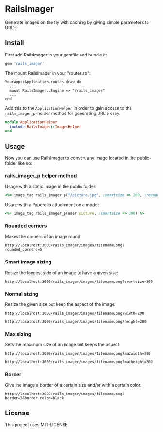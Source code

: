 # RailsImager

Generate images on the fly with caching by giving simple parameters to URL's.

## Install

First add RailsImager to your gemfile and bundle it:

```ruby
gem 'rails_imager'
```

The mount RailsImager in your "routes.rb":

```
YourApp::Application.routes.draw do
  ...
  mount RailsImager::Engine => "/rails_imager"
  ...
end
```

Add this to the `ApplicationHelper` in order to gain access to the `rails_imager_p`-helper method for generating URL's easy.
```ruby
module ApplicationHelper
  include RailsImager::ImagesHelper
end
```

## Usage

Now you can use RailsImager to convert any image located in the public-folder like so:

### rails_imager_p helper method

Usage with a static image in the public folder:
```ruby
<%= image_tag rails_imager_p("/picture.jpg", :smartsize => 200, :rounded_corners => 10, :border => 1, :border_color => "black") %>
```

Usage with a Paperclip attachment on a model:
```ruby
<%= image_tag rails_imager_p(user.picture, :smartsize => 200) %>
```

### Rounded corners

Makes the corners of an image round.
```
http://localhost:3000/rails_imager/images/filename.png?rounded_corners=5
```

### Smart image sizing

Resize the longest side of an image to have a given size:
```
http://localhost:3000/rails_imager/images/filename.png?smartsize=200
```

### Normal sizing

Resize the given size but keep the aspect of the image:
```
http://localhost:3000/rails_imager/images/filename.png?width=200
```
```
http://localhost:3000/rails_imager/images/filename.png?height=200
```

### Max sizing

Sets the maximum size of an image but keeps the aspect:
```
http://localhost:3000/rails_imager/images/filename.png?maxwidth=200
```
```
http://localhost:3000/rails_imager/images/filename.png?maxheight=200
```

### Border

Give the image a border of a certain size and/or with a certain color.
```
http://localhost:3000/rails_imager/images/filename.png?border=2&border_color=black
```

## License
This project uses MIT-LICENSE.
